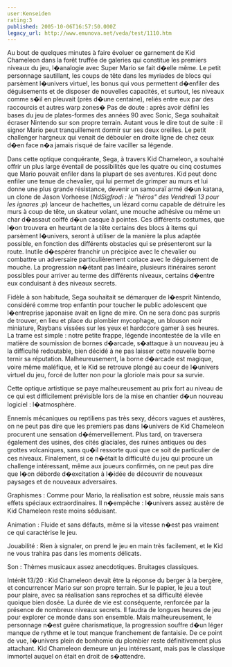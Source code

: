 ```yaml
---
user:Kenseiden
rating:3
published: 2005-10-06T16:57:50.000Z
legacy_url: http://www.emunova.net/veda/test/1110.htm
---
```

Au bout de quelques minutes à faire évoluer ce garnement de Kid Chameleon dans la forêt truffée de galeries qui constitue les premiers niveaux du jeu, l�analogie avec Super Mario se fait d�elle même. Le petit personnage sautillant, les coups de tête dans les myriades de blocs qui parsèment l�univers virtuel, les bonus qui vous permettent d�enfiler des déguisements et de disposer de nouvelles capacités, et surtout, les niveaux comme s�il en pleuvait (près d�une centaine), reliés entre eux par des raccourcis et autres warp zones� Pas de doute : après avoir défini les bases du jeu de plates-formes des années 90 avec Sonic, Sega souhaitait écraser Nintendo sur son propre terrain. Autant vous le dire tout de suite : il signor Mario peut tranquillement dormir sur ses deux oreilles. Le petit challenger hargneux qui venait de débouler en droite ligne de chez ceux d�en face n�a jamais risqué de faire vaciller sa légende.   

  

Dans cette optique conquérante, Sega, à travers Kid Chameleon, a souhaité offrir un plus large éventail de possibilités que les quatre ou cinq costumes que Mario pouvait enfiler dans la plupart de ses aventures. Kid peut donc enfiler une tenue de chevalier, qui lui permet de grimper au murs et lui donne une plus grande résistance, devenir un samouraï armé d�un katana, un clone de Jason Vorheese (_NdSigfrodi : le "héros" des Vendredi 13 pour les ignares :p_) lanceur de hachettes, un lézard cornu capable de détruire les murs à coup de tête, un skateur volant, une mouche adhésive ou même un char d�assaut coiffé d�un casque à pointes. Ces différents costumes, que l�on trouvera en heurtant de la tête certains des blocs à items qui parsèment l�univers, seront à utiliser de la manière la plus adaptée possible, en fonction des différents obstacles qui se présenteront sur la route. Inutile d�espérer franchir un précipice avec le chevalier ou combattre un adversaire particulièrement coriace avec le déguisement de mouche. La progression n�étant pas linéaire, plusieurs itinéraires seront possibles pour arriver au terme des différents niveaux, certains d�entre eux conduisant à des niveaux secrets.   

  

  

Fidèle à son habitude, Sega souhaitait se démarquer de l�esprit Nintendo, considéré comme trop enfantin pour toucher le public adolescent que l�entreprise japonaise avait en ligne de mire. On ne sera donc pas surpris de trouver, en lieu et place du plombier mycophage, un blouson noir miniature, Raybans vissées sur les yeux et hardccore gamer à ses heures. La trame est simple : notre petite frappe, légende incontestée de la ville en matière de soumission de bornes d�arcade, s�attaque à un nouveau jeu à la difficulté redoutable, bien décidé à ne pas laisser cette nouvelle borne ternir sa réputation. Malheureusement, la borne d�arcade est magique, voire même maléfique, et le Kid se retrouve plongé au coeur de l�univers virtuel du jeu, forcé de lutter non pour la gloriole mais pour sa survie.   

Cette optique artistique se paye malheureusement au prix fort au niveau de ce qui est difficilement prévisible lors de la mise en chantier d�un nouveau logiciel : l�atmosphère.  

  

Ennemis mécaniques ou reptiliens pas très sexy, décors vagues et austères, on ne peut pas dire que les premiers pas dans l�univers de Kid Chameleon procurent une sensation d�émerveillement. Plus tard, on traversera également des usines, des cités glaciales, des ruines antiques ou des grottes volcaniques, sans qu�il ressorte quoi que ce soit de particulier de ces niveaux. Finalement, si ce n�était la difficulté du jeu qui procure un challenge intéressant, même aux joueurs confirmés, on ne peut pas dire que l�on déborde d�excitation à l�idée de découvrir de nouveaux paysages et de nouveaux adversaires.   

  

  

Graphismes : Comme pour Mario, la réalisation est sobre, réussie mais sans effets spéciaux extraordinaires. Il n�empêche : l�univers assez austère de Kid Chameleon reste moins séduisant.   

  

Animation : Fluide et sans défauts, même si la vitesse n�est pas vraiment ce qui caractérise le jeu.  

  

Jouabilité : Rien à signaler, on prend le jeu en main très facilement, et le Kid ne vous trahira pas dans les moments délicats.  

  

Son : Thèmes musicaux assez anecdotiques. Bruitages classiques.  

  

Intérêt 13/20 : Kid Chameleon devait être la réponse du berger à la bergère, et concurrencer Mario sur son propre terrain. Sur le papier, le jeu a tout pour plaire, avec sa réalisation sans reproches et sa difficulté élevée quoique bien dosée. La durée de vie est conséquente, renforcée par la présence de nombreux niveaux secrets. Il faudra de longues heures de jeu pour explorer ce monde dans son ensemble. Mais malheureusement, le personnage n�est guère charismatique, la progression souffre d�un léger manque de rythme et le tout manque franchement de fantaisie. De ce point de vue, l�univers plein de bonhomie du plombier reste définitivement plus attachant. Kid Chameleon demeure un jeu intéressant, mais pas le classique immortel auquel on était en droit de s�attendre.